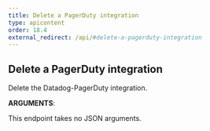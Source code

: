 ```yaml
---
title: Delete a PagerDuty integration
type: apicontent
order: 18.4
external_redirect: /api/#delete-a-pagerduty-integration
---
```


## Delete a PagerDuty integration

Delete the Datadog-PagerDuty integration.


**ARGUMENTS**:


This endpoint takes no JSON arguments.
